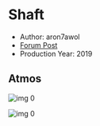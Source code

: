 # Shaft

* Author: aron7awol
* [Forum Post](https://www.avsforum.com/threads/bass-eq-for-filtered-movies.2995212/post-58237678)
* Production Year: 2019

## Atmos

![img 0](https://i.imgur.com/sjNqywW.jpg)

![img 0](https://i.imgur.com/g66QXUu.png)

